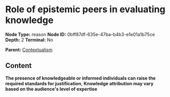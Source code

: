 # Role of epistemic peers in evaluating knowledge

**Node Type:** reason
**Node ID:** 0bff87df-635e-47ba-b4b3-e1e01a1b75ce
**Depth:** 2
**Terminal:** No

**Parent:** [Contextualism](contextualism.md)

## Content

**The presence of knowledgeable or informed individuals can raise the required standards for justification**, **Knowledge attribution may vary based on the audience's level of expertise**
